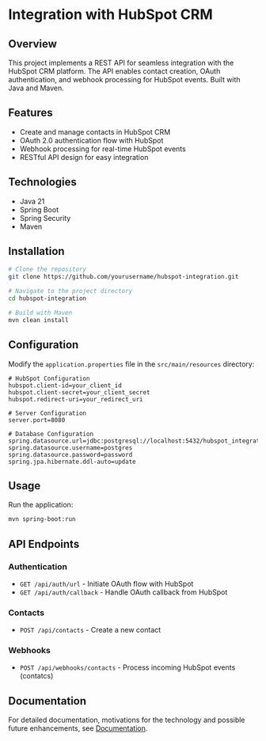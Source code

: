 # Integration with HubSpot CRM

## Overview
This project implements a REST API for seamless integration with the HubSpot CRM platform. The API enables contact creation, OAuth authentication, and webhook processing for HubSpot events. Built with Java and Maven.

## Features
- Create and manage contacts in HubSpot CRM
- OAuth 2.0 authentication flow with HubSpot
- Webhook processing for real-time HubSpot events
- RESTful API design for easy integration

## Technologies
- Java 21
- Spring Boot
- Spring Security
- Maven

## Installation
```bash
# Clone the repository
git clone https://github.com/yourusername/hubspot-integration.git

# Navigate to the project directory
cd hubspot-integration

# Build with Maven
mvn clean install
```

## Configuration
Modify the `application.properties` file in the `src/main/resources` directory:

```properties
# HubSpot Configuration
hubspot.client-id=your_client_id
hubspot.client-secret=your_client_secret
hubspot.redirect-uri=your_redirect_uri

# Server Configuration
server.port=8080

# Database Configuration
spring.datasource.url=jdbc:postgresql://localhost:5432/hubspot_integration
spring.datasource.username=postgres
spring.datasource.password=password
spring.jpa.hibernate.ddl-auto=update
```

## Usage
Run the application:
```bash
mvn spring-boot:run
```

## API Endpoints

### Authentication
- `GET /api/auth/url` - Initiate OAuth flow with HubSpot
- `GET /api/auth/callback` - Handle OAuth callback from HubSpot

### Contacts
- `POST /api/contacts` - Create a new contact

### Webhooks
- `POST /api/webhooks/contacts` - Process incoming HubSpot events (contatcs)

## Documentation
For detailed documentation, motivations for the technology and possible future enhancements, see [Documentation](https://lucky.gitbook.io/hubspotapi-integration).
